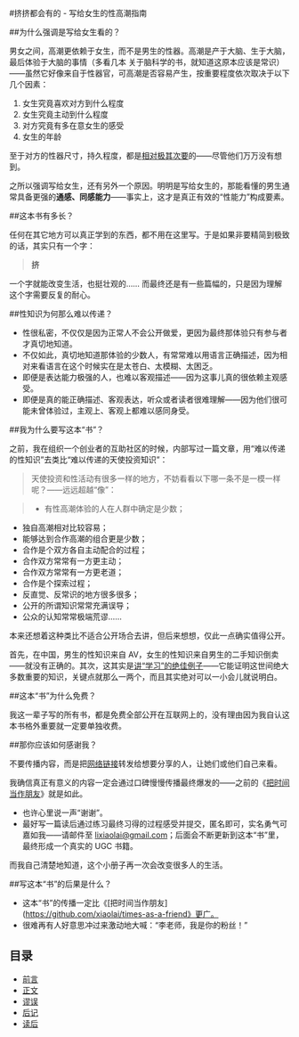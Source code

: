 #挤挤都会有的 - 写给女生的性高潮指南

##为什么强调是写给女生看的？

男女之间，高潮更依赖于女生，而不是男生的性器。高潮是产于大脑、生于大脑，最后体验于大脑的事情（多看几本 关于脑科学的书，就知道这原本应该是常识）——虽然它好像来自于性器官，可高潮是否容易产生，按重要程度依次取决于以下几个因素：

1. 女生究竟喜欢对方到什么程度
2. 女生究竟主动到什么程度
3. 对方究竟有多在意女生的感受
4. 女生的年龄

至于对方的性器尺寸，持久程度，都是[相对极其次要](myths.html)的——尽管他们万万没有想到。

之所以强调写给女生，还有另外一个原因。明明是写给女生的，那能看懂的男生通常具备更强的**通感、同感能力**——事实上，这才是真正有效的“性能力”构成要素。

##这本书有多长？

任何在其它地方可以真正学到的东西，都不用在这里写。于是如果非要精简到极致的话，其实只有一个字：

> **挤**

一个字就能改变生活，也挺壮观的…… 而最终还是有一些篇幅的，只是因为理解这个字需要反复的耐心。

##性知识为何那么难以传递？

* 性很私密，不仅仅是因为正常人不会公开做爱，更因为最终那体验只有参与者才真切地知道。
* 不仅如此，真切地知道那体验的少数人，有常常难以用语言正确描述，因为相对来看语言在这个时候实在是太苍白、太模糊、太困乏。
* 即便是表达能力极强的人，也难以客观描述——因为这事儿真的很依赖主观感受。
* 即便是真的能正确描述、客观表达，听众或者读者很难理解——因为他们很可能未曾体验过，主观上、客观上都难以感同身受。

##我为什么要写这本“书”？

之前，我在组织一个创业者的互助社区的时候，内部写过一篇文章，用“难以传递的性知识”去类比“难以传递的天使投资知识”：

> 天使投资和性活动有很多一样的地方，不妨看看以下哪一条不是一模一样呢？——远远超越“像”：

> * 有性高潮体验的人在人群中确定是少数；
* 独自高潮相对比较容易；
* 能够达到合作高潮的组合更是少数；
* 合作是个双方各自主动配合的过程；
* 合作双方常常有一方更主动；
* 合作双方常常有一方更老道；
* 合作是个探索过程；
* 反直觉、反常识的地方很多很多；
* 公开的所谓知识常常充满误导；
* 公众的认知常常极端荒谬……

本来还想着这种类比不适合公开场合去讲，但后来想想，仅此一点确实值得公开。

首先，在中国，男生的性知识来自 AV，女生的性知识来自男生的二手知识倒卖——就没有正确的。其次，这其实是[讲“学习”的绝佳例子](more.html)——它能证明这世间绝大多数重要的知识，关键点就那么一两个，而且其实绝对可以一小会儿就说明白。

##这本“书”为什么免费？

我这一辈子写的所有书，都是免费全部公开在互联网上的，没有理由因为我自认这本书格外重要就一定要单独收费。

##那你应该如何感谢我？

不要传播内容，而是把[网络链接](https://github.com/xiaolai/jjdhyd)转发给想要分享的人，让她们或他们自己来看。

我确信真正有意义的内容一定会通过口碑慢慢传播最终爆发的——之前的《[把时间当作朋友](https://github.com/xiaolai/times-as-a-friend)》就是如此。

* 也许心里说一声“谢谢”。
* 最好写一篇读后通过练习最终习得的过程感受并提交，匿名即可，实名勇气可嘉如我——请邮件至 lixiaolai@gmail.com；后面会不断更新到这本“书”里，最终形成一个真实的 UGC 书籍。

而我自己清楚地知道，这个小册子再一次会改变很多人的生活。

##写这本“书”的后果是什么？

* 这本“书”的传播一定比《[把时间当作朋友](https://github.com/xiaolai/times-as-a-friend》更广。
* 很难再有人好意思冲过来激动地大喊：“李老师，我是你的粉丝！”

## 目录

* [前言](README.md)
* [正文](ji.md)
* [谬误](myths.md)
* [后记](more.md)
* [读后](from-readers.md)

